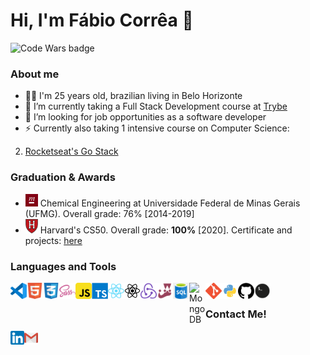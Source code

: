 # Hi, I'm Fábio Corrêa 👋

<img alt="Code Wars badge" width="100px" src="https://www.codewars.com/users/fabiosenracorrea/badges/micro" />

### About me

- 🧔🏽 I'm 25 years old, brazilian living in Belo Horizonte
- 🌱 I’m currently taking a Full Stack Development course at [Trybe](https://www.betrybe.com/)
- 👯 I’m looking for job opportunities as a software developer
- ⚡ Currently also taking 1 intensive course on Computer Science:

2. [Rocketseat's Go Stack](https://rocketseat.com.br/)

### Graduation & Awards

<ul>
  <li>
    <img alt="ufmg" width="20px" src="https://github.com/fabiosenracorrea/fabiosenracorrea/blob/master/icons/ufmg.png" />
    <span>Chemical Engineering at Universidade Federal de Minas Gerais (UFMG). Overall grade: 76% [2014-2019]</span>
  </li>
  <li>
    <img alt="ufmg" width="20px" src="https://github.com/fabiosenracorrea/fabiosenracorrea/blob/master/icons/harvard.png" />
    <span>Harvard's CS50. Overall grade: <strong>100%</strong> [2020]. Certificate and projects: <a href="https://github.com/fabiosenracorrea/CS50" target="_blank" rel="noreferrer">here</a></span>
  </li>
</ul>


### Languages and Tools

<img align="left" alt="Visual Studio Code" width="26px" src="https://github.com/fabiosenracorrea/fabiosenracorrea/blob/master/icons/vscode.png" />
<img align="left" alt="HTML5" width="26px" src="https://github.com/fabiosenracorrea/fabiosenracorrea/blob/master/icons/html5.png" />
<img align="left" alt="CSS3" width="26px" src="https://github.com/fabiosenracorrea/fabiosenracorrea/blob/master/icons/css3.png" />
<img align="left" alt="Sass" width="26px" src="https://github.com/fabiosenracorrea/fabiosenracorrea/blob/master/icons/sass.png" />
<img align="left" alt="JavaScript" width="26px" src="https://github.com/fabiosenracorrea/fabiosenracorrea/blob/master/icons/javascript.png" />
<img align="left" alt="Typescript" width="26px" src="https://github.com/fabiosenracorrea/fabiosenracorrea/blob/master/icons/typescript.png" />
<img align="left" alt="React" width="26px" src="https://github.com/fabiosenracorrea/fabiosenracorrea/blob/master/icons/react.png" />
<img align="left" alt="React-Native" width="26px" src="https://github.com/fabiosenracorrea/fabiosenracorrea/blob/master/icons/react-native.png" />
<img align="left" alt="Redux" width="26px" src="https://github.com/fabiosenracorrea/fabiosenracorrea/blob/master/icons/redux.png" />
<img align="left" alt="Jest" width="26px" src="https://github.com/fabiosenracorrea/fabiosenracorrea/blob/master/icons/jest.png" />
<img align="left" alt="SQL" width="26px" src="https://github.com/fabiosenracorrea/fabiosenracorrea/blob/master/icons/sql.png" />
<img align="left" alt="MongoDB" width="26px" src="https://github.com/fabiosenracorrea/fabiosenracorrea/blob/master/icons/mondodb.png" />
<img align="left" alt="Git" width="26px" src="https://github.com/fabiosenracorrea/fabiosenracorrea/blob/master/icons/git.png" />
<img align="left" alt="Git" width="26px" src="https://github.com/fabiosenracorrea/fabiosenracorrea/blob/master/icons/python.png" />
<img align="left" alt="GitHub" width="26px" src="https://github.com/fabiosenracorrea/fabiosenracorrea/blob/master/icons/github.png" />
<img align="left" alt="Terminal" width="26px" src="https://github.com/fabiosenracorrea/fabiosenracorrea/blob/master/icons/terminal.png" />

<br />

### Contact Me!

[<img align="left" alt="Daniel L. Miranda | LinkedIn" width="22px" src="https://github.com/fabiosenracorrea/fabiosenracorrea/blob/master/icons/linkedin.png" />](https://www.linkedin.com/in/fabio-senra-correa//)
[<img align="left" alt="Daniel L. Miranda | Email" width="22px" src="https://github.com/fabiosenracorrea/fabiosenracorrea/blob/master/icons/gmail.png" />](mailto:fabiosenracorrea@gmail.com)

<br />

